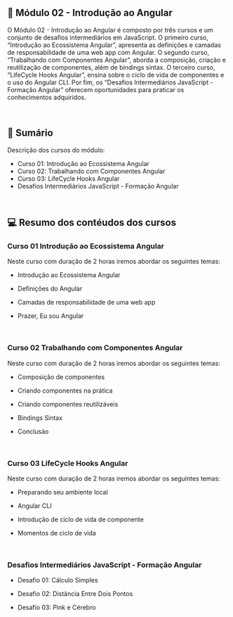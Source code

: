 ## 📌 Módulo 02 - Introdução ao Angular
O Módulo 02 - Introdução ao Angular é composto por três cursos e um conjunto de desafios intermediários em JavaScript. O primeiro curso, “Introdução ao Ecossistema Angular”, apresenta as definições e camadas de responsabilidade de uma web app com Angular. O segundo curso, “Trabalhando com Componentes Angular”, aborda a composição, criação e reutilização de componentes, além de bindings sintax. O terceiro curso, “LifeCycle Hooks Angular”, ensina sobre o ciclo de vida de componentes e o uso do Angular CLI. Por fim, os “Desafios Intermediários JavaScript - Formação Angular” oferecem oportunidades para praticar os conhecimentos adquiridos.

<br>

## 📎 Sumário
Descrição dos cursos do módulo:
- Curso 01: Introdução ao Ecossistema Angular
- Curso 02: Trabalhando com Componentes Angular
- Curso 03: LifeCycle Hooks Angular
- Desafios Intermediários JavaScript - Formação Angular

<br>

## 💻 Resumo dos contéudos dos cursos
### Curso 01 Introdução ao Ecossistema Angular
Neste curso com duração de 2 horas iremos abordar os seguintes temas:
- Introdução ao Ecossistema Angular

- Definições do Angular

- Camadas de responsabilidade de uma web app

- Prazer, Eu sou Angular

<br>

### Curso 02 Trabalhando com Componentes Angular
Neste curso com duração de 2 horas iremos abordar os seguintes temas:
- Composição de componentes

- Criando componentes na prática

- Criando componentes reutilizáveis

- Bindings Sintax

- Conclusão

<br>

### Curso 03 LifeCycle Hooks Angular
Neste curso com duração de 2 horas iremos abordar os seguintes temas:
- Preparando seu ambiente local

- Angular CLI

- Introdução de ciclo de vida de componente

- Momentos de ciclo de vida

<br>

### Desafios Intermediários JavaScript - Formação Angular
- Desafio 01: Cálculo Simples

- Desafio 02: Distância Entre Dois Pontos

- Desafio 03: Pink e Cérebro